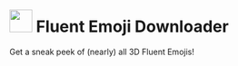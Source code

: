 # <img src="https://i.imgur.com/KCgJ8m7.png" width="40" height="40"> Fluent Emoji Downloader
Get a sneak peek of (nearly) all 3D Fluent Emojis!
